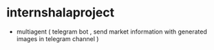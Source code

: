 # internshalaproject
 - multiagent ( telegram bot , send market information with generated images in telegram channel  ) 
